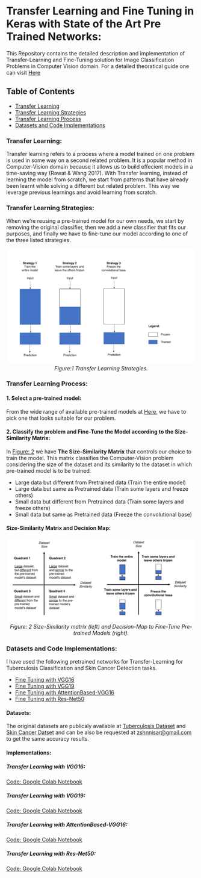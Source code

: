 # Transfer Learning and Fine Tuning in Keras with State of the Art Pre Trained Networks:
This Repository contains the detailed description and implementation of Transfer-Learning and Fine-Tuning solution for Image Classification Problems in Computer Vision domain. For a detailed theoratical guide one can visit [Here](https://towardsdatascience.com/transfer-learning-from-pre-trained-models-f2393f124751) 

## Table of Contents
   + [Transfer Learning](#transfer-learning)
   + [Transfer Learning Strategies](#transfer-learning-strategies)
   + [Transfer Learning Process](#transfer-learning-process)
   + [Datasets and Code Implementations](#datasets-and-code-implementations)

### Transfer Learning:
Transfer learning refers to a process where a model trained on one problem is used in some way on a second related problem. It is a popular method in Computer-Vision domain because it allows us to build effecient models in a time-saving way (Rawat & Wang 2017). With Transfer learning, instead of learning the model from scratch, we start from patterns that have already been learnt while solving a different but related problem. This way we leverage previous learnings and avoid learning from scratch.

### Transfer Learning Strategies:
When we’re reusing a pre-trained model for our own needs, we start by removing the original classifier, then we add a new classifier that fits our purposes, and finally we have to fine-tune our model according to one of the three listed strategies.

<p align="center">
    <img src="https://github.com/zeeshannisar/Transfer-Learning-and-Fine-Tuning-with-Pre-Trained-Networks/blob/master/ReadMe%20Images/trasnfer%20learning%20strategies.png">
    <br>
    <em> Figure:1 Transfer Learning Strategies. </em>
</p>

### Transfer Learning Process:

#### 1. Select a pre-trained model:
From the wide range of available pre-trained models at [Here](https://keras.io/applications/), we have to pick one that looks suitable for our problem.
#### 2. Classify the problem and Fine-Tune the Model according to the Size-Similarity Matrix:
In [Figure: 2](#size-similarity-matrix-and-decision-map) we have **The Size-Similarity Matrix** that controls our choice to train the model. This matrix classifies the Computer-Vision problem considering the size of the dataset and its similarity to the dataset in which pre-trained model is to be trained.

   + Large data but different from Pretrained data (Train the entire model)
   + Large data but same as Pretrained data (Train some layers and freeze others)
   + Small data but different from Pretrained data (Train some layers and freeze others)
   + Small data but same as Pretrained data (Freeze the convolutional base)  

#### Size-Similarity Matrix and Decision Map:
<p align="center">
    <img src="https://github.com/zeeshannisar/Transfer-Learning-and-Fine-Tuning-with-Pre-Trained-Networks/blob/master/ReadMe%20Images/trasnfer%20learning%20flow.png">
    <br>
    <em> Figure: 2 Size-Similarity matrix (left) and Decision-Map to Fine-Tune Pre-trained Models (right). </em>
</p>

### Datasets and Code Implementations:
I have used the following pretrained networks for Transfer-Learning for Tuberculosis Classification and Skin Cancer Detection tasks.

+ [Fine Tuning with VGG16](#fine-tuning-with-vgg16)    
+ [Fine Tuning with VGG19](#fine-tuning-with-vgg19)
+ [Fine Tuning with AttentionBased-VGG16](#fine-tuning-with-attentionbased-vgg16)
+ [Fine Tuning with Res-Net50](#fine-tuning-with-resnet-50)

#### Datasets:
The original datasets are publicaly available at [Tuberculosis Dataset](https://lhncbc.nlm.nih.gov/publication/pub9931) and [Skin Cancer Datset](https://www.kaggle.com/drscarlat/melanoma) and can be also be requested at zshnnisar@gmail.com to get the same accuracy results. 


#### Implementations:

##### Transfer Learning with VGG16:
[Code: Google Colab Notebook](https://github.com/zeeshannisar/Transfer-Learning-and-Fine-Tuning-with-Pre-Trained-Networks/blob/master/Transfer%20Learning%20with%20VGG16/Fine%20tuning%20with%20Pretrained%20VGG16%20for%20Tuberculosis%20Classification.ipynb)

##### Transfer Learning with VGG19:
[Code: Google Colab Notebook](https://github.com/zeeshannisar/Transfer-Learning-and-Fine-Tuning-with-Pre-Trained-Networks/blob/master/Transfer%20Learning%20with%20VGG19/Fine%20tuning%20with%20Pretrained%20VGG19%20for%20Tuberculosis%20Classification%20.ipynb)

##### Transfer Learning with AttentionBased-VGG16:
[Code: Google Colab Notebook](https://github.com/zeeshannisar/Transfer-Learning-and-Fine-Tuning-with-Pre-Trained-Networks/blob/master/Transfer%20Learning%20with%20AttentionBasedVGG16/Fine%20Tuning%20with%20Attention%20Based%20pre-Trained%20VGG16%20for%20Tuberculosis%20Classification.ipynb)

##### Transfer Learning with Res-Net50:
[Code: Google Colab Notebook](https://github.com/zeeshannisar/Transfer-Learning-and-Fine-Tuning-with-Pre-Trained-Networks/blob/master/Transfer%20Learning%20with%20Res-Net50/Fine%20Tuning%20with%20Pre-Trained%20Res-Net50%20for%20Melanoma(Skin%20Cancer)%20Detection.ipynb)

